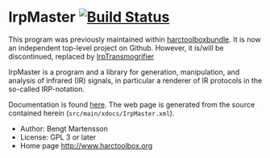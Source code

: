 # IrpMaster [![Build Status](https://travis-ci.org/bengtmartensson/IrpMaster.svg?branch=master)](https://travis-ci.org/bengtmartensson/IrpMaster)

This program was previously maintained within [harctoolboxbundle](https://github.com/bengtmartensson/harctoolboxbundle).
It is now an independent top-level project on Github.
However, it is/will be discontinued, replaced by [IrpTransmogrifier](https://github.com/bengtmartensson/IrpTransmogrifier)

IrpMaster is a program and a library for generation, manipulation, and
analysis of infrared (IR) signals, in particular a renderer of IR
protocols in the so-called IRP-notation.

Documentation is found [here](http://www.harctoolbox.org/IrpMaster.html).
The web page is generated from the source contained herein (`src/main/xdocs/IrpMaster.xml`).

* Author: Bengt Martensson
* License: GPL 3 or later
* Home page http://www.harctoolbox.org
